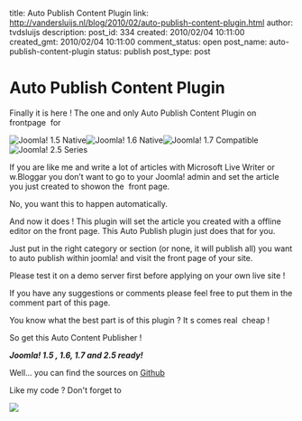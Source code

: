 title: Auto Publish Content Plugin
link: http://vandersluijs.nl/blog/2010/02/auto-publish-content-plugin.html
author: tvdsluijs
description: 
post_id: 334
created: 2010/02/04 10:11:00
created_gmt: 2010/02/04 10:11:00
comment_status: open
post_name: auto-publish-content-plugin
status: publish
post_type: post

# Auto Publish Content Plugin

Finally it is here ! The one and only Auto Publish Content Plugin on frontpage  for  
  
  
  
![Joomla! 1.5 Native](/wp-content/uploads/2010/12/compat_15_native.png)![Joomla! 1.6 Native](http://vandersluijs.nl/wp-content/uploads/2010/12/compat_16_native.png)![Joomla! 1.7 Compatible](http://vandersluijs.nl/wp-content/uploads/2010/12/compat_17.png)![Joomla! 2.5 Series](http://vandersluijs.nl/wp-content/uploads/2010/12/compat_25.png)  
  
  
  
If you are like me and write a lot of articles with Microsoft Live Writer or w.Bloggar you don’t want to go to your Joomla! admin and set the article you just created to showon the  front page.  
  
  
  
No, you want this to happen automatically.  
  
  
  
And now it does ! This plugin will set the article you created with a offline editor on the front page. This Auto Publish plugin just does that for you.  
  
  
  
Just put in the right category or section (or none, it will publish all) you want to auto publish within joomla! and visit the front page of your site.  
  
  
  
Please test it on a demo server first before applying on your own live site !  
  
  
  
If you have any suggestions or comments please feel free to put them in the comment part of this page.  
  
  
  
You know what the best part is of this plugin ? It s comes real  cheap !  
  
  
  
So get this Auto Content Publisher !  
  
  
  
_**Joomla! 1.5 , 1.6, 1.7 and 2.5 ready!**_  
  
Well... you can find the sources on [Github](https://github.com/tvdsluijs/Auto-Publish-Content-Plugin/tree/)  
  
  
  
  
  
  
  
Like my code ? Don't forget to   
  
  
  
  
  
![](https://www.paypalobjects.com/en_US/i/scr/pixel.gif)